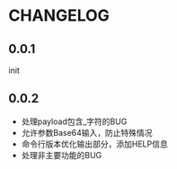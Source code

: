 # CHANGELOG

## 0.0.1 

init

## 0.0.2

- 处理payload包含_字符的BUG
- 允许参数Base64输入，防止特殊情况
- 命令行版本优化输出部分，添加HELP信息
- 处理非主要功能的BUG
